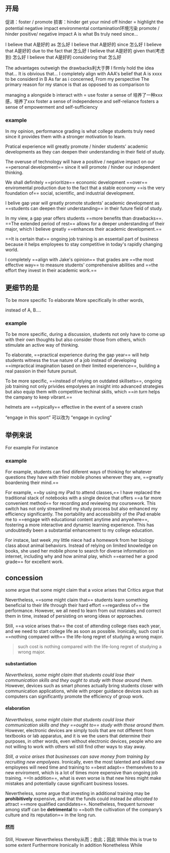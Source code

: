 ## 开局
促进：foster / promote
损害：hinder
get your mind off
hinder = highlight the potential negative impact 
environmental contamination环境污染
promote / hinder
positive/ negative impact
A is what Bs truly need since...

I believe that A是好的 as 怎么好
I believe that A是好的 since 怎么好
I believe that A是好的 due to the fact that 怎么好
I believe that A是好的 given that(考虑到) 怎么好
I believe that A是好的 considering that  怎么好

The advantages outweigh the drawbacks利大于弊
I firmly hold the idea that...
It is obivious that...
I completely align with AAA's belief that
A is xxxx to be considerd in B
As far as i concerned,
From my perspective
The primary reason for my stance is that 
as opposed to
as comparison to

managing a alongside b
interact with = use
foster a sense of 培养了一种xxx感，培养了xxx
 foster a sense of independence and self-reliance
 fosters a sense of empowerment and self-sufficiency
### example
In my opinion, performance grading is what college students truly need since it provides them with a stronger motivation to learn.

Pratical experience will greatly promote / hinder students' academic developments as they can deepen their understanding in their field of study.

The overuse of technology will have a positive / negative impact on our ==personal development== since it will promote / hinder our independent thinking.

We shall definitely ==prioritize== economic development ==over== enviromental production due to the fact that a stable economy ==is the very foundation of== social, scientific, and industrial development.

I belive gap year will greatly promote students' academic development as ==students can deepen their understanding== in their future field of study.

In my view, a gap year offers students ==more benefits than drawbacks==. ==The extended period of rest== allows for a deeper understanding of their major, which I believe greatly ==enhances their academic development.==

==It is certain that== ongoing job training is an essentail part of business because it helps employees to stay competitive in today's rapidly changing world.

I completely ==align with Jake's opinion== that grades are ==the most effective way== to measure students' comprehensive abilities and ==the effort they invest in their academic work.==

## 更细节的是
To be more specific
To elaborate
More specifically
In other words,

instead of A, B....

### example

To be more specific, during a discussion, students not only have to come up with their own thoughts but also consider those from others, which stimulate an active way of thinking.

To elaborate, ==practical experience during the gap year== will help students witness the true nature of a job instead of developing ==impractical imagination based on their limited experience==, building a  real passion in their future pursuit.

To be more specific, ==instead of relying on outdated skillsets==, ongoing job training not only privides empolyees an insight into advanced strategies but also equip them with competitive techinal skills, which ==*in turn* helps the campany to keep vibrant.==

helmets are ==typically== effective in the event of a severe crash

“engage in this sport” 可以改为 “engage in cycling"

## 举例来说
For example
For instance


### example

For example, students can find diiferent ways of thinking for whatever questions they have with thieir mobile phones wherever they are, ==greatly boardening their mind.==

For example, ==by using my iPad to attend classes,== I have replaced the traditional stack of notebooks with a single device that offers ==a far more convenient method== for recording and reviewing my coursework. This switch has not only streamlined my study process but also enhanced my efficiency significantly. The portability and accessibility of the iPad enable me to ==engage with educational content anytime and anywhere==, fostering a more interactive and dynamic learning experience. This has undoubtedly been a substantial enhancement to my college education.

For instace, last week ,my little niece had a homework from her biology class about animal behaviors. Instead of relying on limited knowledge on books, she used her mobile phone to search for diverse information on internet, including why and how animal play, which ==earned her a good grade== for excellent work.

## concession

some argue that 
some might claim that
a voice arises that
Critics argue that 


Nevertheless, ==some might claim that== students learn something beneficial to their life through their hard effort ==regardless of== the performance. However, we all need to learn from out mistakes and correct them in time, instead of persisting on wrong ideas or approaches.

Still, ==a voice arises that== the cost of attending college rises each year, and we need to start college life as soon as possible. Ironically, such cost is ==nothing compared with== the life-long regret of studying a wrong major.

> such cost is nothing compared with the life-long regret of studying a wrong major.
#### substantiation
*Nevertheless, some might claim that students could lose their communication skills and they ought to study with those around them.* However, devices such as smart phones actually bring students closer with communication applications, while with proper guidance devices such as computers can significantly promote the efficiency of group work.

#### elaboration
*Nevertheless, some might claim that students could lose their communication skills and they ==ought to== study with those around them.* However, electronic devices are simply tools that are not different from textbooks or lab apparatus, and it is we the users that determine their purposes, in other words, even without electronic devices, people who are not willing to work with others wil still find other ways to stay away.

*Still, a voice arises that businesses can save money from training by recruiting new empolyees*. Ironically, even the most talented and skilled new employees will need time and training to ==best adapt== themsevlves to a new enviroment, which is a lot of times more expensive than ongoing job training. ==In addition==, what is even worse is that new hires might make mistakes and potentially cause significant business losses.

Nevertheless, some argue that investing in additional training may be **prohibitively** expensive, and that the funds could instead *be allocated to* attract ==more qualified candidates==. Nonetheless, frequent turnover among staff can be **detrimental** to ==both the cultivation of the company’s culture and its reputation== in the long run.
#### 然而
Still, 
However
Nevertheless
thereby从而；由此；因此
While this is true to some extent
Furthermore
Ironically
In addition
Nonetheless
While


